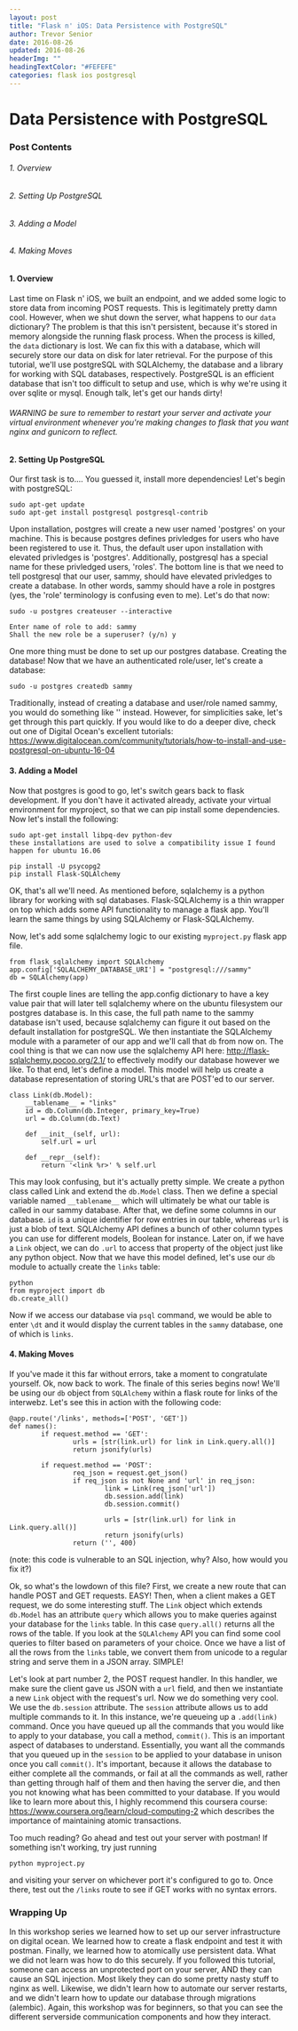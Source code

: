 ```yaml
---
layout: post
title: "Flask n' iOS: Data Persistence with PostgreSQL"
author: Trevor Senior
date: 2016-08-26
updated: 2016-08-26
headerImg: ""
headingTextColor: "#FEFEFE"
categories: flask ios postgresql
---
```



# Data Persistence with PostgreSQL

### Post Contents

###### 1. Overview

###### 2. Setting Up PostgreSQL 

###### 3. Adding a Model

###### 4. Making Moves

#### 1. Overview

Last time on Flask n' iOS, we built an endpoint, and we added some logic to store data from incoming POST requests. This is legitimately pretty damn cool. However, when we shut down the server, what happens to our ```data``` dictionary? The problem is that this isn't persistent, because it's stored in memory alongside the running flask process. When the process is killed, the ```data``` dictionary is lost. We can fix this with a database, which will securely store our data on disk for later retrieval. For the purpose of this tutorial, we'll use postgreSQL with SQLAlchemy, the database and a library for working with SQL databases, respectively. PostgreSQL is an efficient database that isn't too difficult to setup and use, which is why we're using it over sqlite or mysql. Enough talk, let's get our hands dirty!

###### *WARNING* be sure to remember to restart your server and activate your virtual environment whenever you're making changes to flask that you want nginx and gunicorn to reflect.

#### 2. Setting Up PostgreSQL

Our first task is to.... You guessed it, install more dependencies! Let's begin with postgreSQL:

```
sudo apt-get update
sudo apt-get install postgresql postgresql-contrib
```

Upon installation, postgres will create a new user named 'postgres' on your machine. This is because postgres defines privledges for users who have been registered to use it. Thus, the default user upon installation with elevated privledges is 'postgres'. Additionally, postgresql has a special name for these privledged users, 'roles'. The bottom line is that we need to tell postgresql that our user, sammy, should have elevated privledges to create a database. In other words, sammy should have a role in postgres (yes, the 'role' terminology is confusing even to me). Let's do that now:

```
sudo -u postgres createuser --interactive
```

```
Enter name of role to add: sammy
Shall the new role be a superuser? (y/n) y
```

One more thing must be done to set up our postgres database. Creating the database! Now that we have an authenticated role/user, let's create a database:

```
sudo -u postgres createdb sammy
```

Traditionally, instead of creating a database and user/role named sammy, you would do something like '<your project name here>' instead. However, for simplicities sake, let's get through this part quickly. If you would like to do a deeper dive, check out one of Digital Ocean's excellent tutorials: https://www.digitalocean.com/community/tutorials/how-to-install-and-use-postgresql-on-ubuntu-16-04


#### 3. Adding a Model

Now that postgres is good to go, let's switch gears back to flask development. If you don't have it activated already, activate your virtual environment for myproject, so that we can pip install some dependencies. Now let's install the following:

```
sudo apt-get install libpq-dev python-dev
these installations are used to solve a compatibility issue I found happen for ubuntu 16.06
```

```
pip install -U psycopg2
pip install Flask-SQLAlchemy
```

OK, that's all we'll need. As mentioned before, sqlalchemy is a python library for working with sql databases. Flask-SQLAlchemy is a thin wrapper on top which adds some API functionality to manage a flask app. You'll learn the same things by using SQLAlchemy or Flask-SQLAlchemy.

Now, let's add some sqlalchemy logic to our existing ```myproject.py``` flask app file.

```
from flask_sqlalchemy import SQLAlchemy
app.config['SQLALCHEMY_DATABASE_URI'] = "postgresql:///sammy"
db = SQLAlchemy(app)
```
The first couple lines are telling the app.config dictionary to have a key value pair that will later tell sqlalchemy where on the ubuntu filesystem our postgres database is. In this case, the full path name to the sammy database isn't used, because sqlalchemy can figure it out based on the default installation for postgreSQL. We then instantiate the SQLAlchemy module with a parameter of our app and we'll call that ```db``` from now on. The cool thing is that we can now use the sqlalchemy API here: http://flask-sqlalchemy.pocoo.org/2.1/ to effectively modify our database however we like. To that end, let's define a model. This model will help us create a database representation of storing URL's that are POST'ed to our server.

```
class Link(db.Model):
    __tablename__ = "links"
    id = db.Column(db.Integer, primary_key=True)
    url = db.Column(db.Text)

    def __init__(self, url):
        self.url = url

    def __repr__(self):
        return '<link %r>' % self.url
```

This may look confusing, but it's actually pretty simple. We create a python class called Link and extend the ```db.Model``` class. Then we define a special variable named ```__tablename__``` which will ultimately be what our table is called in our sammy database. After that, we define some columns in our database. ```id``` is a unique identifier for row entries in our table, whereas ```url``` is just a blob of text. SQLAlchemy API defines a bunch of other column types you can use for different models, Boolean for instance. Later on, if we have a ```Link``` object, we can do ```.url``` to access that property of the object just like any python object. Now that we have this model defined, let's use our ```db``` module to actually create the ```links``` table:

```
python
from myproject import db
db.create_all()
```

Now if we access our database via ```psql``` command, we would be able to enter ```\dt``` and it would display the current tables in the ```sammy``` database, one of which is ```links```.

#### 4. Making Moves

If you've made it this far without errors, take a moment to congratulate yourself. Ok, now back to work. The finale of this series begins now! We'll be using our ```db``` object from ```SQLAlchemy``` within a flask route for links of the interwebz. Let's see this in action with the following code:

```
@app.route('/links', methods=['POST', 'GET'])
def names():
        if request.method == 'GET':
                urls = [str(link.url) for link in Link.query.all()]
                return jsonify(urls)

        if request.method == 'POST':
                req_json = request.get_json()
                if req_json is not None and 'url' in req_json:
                        link = Link(req_json['url'])
                        db.session.add(link)
                        db.session.commit()

                        urls = [str(link.url) for link in Link.query.all()]
                        return jsonify(urls)
                return ('', 400)
```
(note: this code is vulnerable to an SQL injection, why? Also, how would you fix it?)

Ok, so what's the lowdown of this file? First, we create a new route that can handle POST and GET requests. EASY! Then, when a client makes a GET request, we do some interesting stuff. The ```Link``` object which extends ```db.Model``` has an attribute ```query``` which allows you to make queries against your database for the ```links``` table. In this case ```query.all()``` returns all the rows of the table. If you look at the ```SQLAlchemy``` API you can find some cool queries to filter based on parameters of your choice. Once we have a list of all the rows from the ```links``` table, we convert them from unicode to a regular string and serve them in a JSON array. SIMPLE!

Let's look at part number 2, the POST request handler. In this handler, we make sure the client gave us JSON with a ```url``` field, and then we instantiate a new ```Link``` object with the request's url. Now we do something very cool. We use the ```db.session``` attribute. The ```session``` attribute allows us to add multiple commands to it. In this instance, we're queueing up a ```.add(link)``` command. Once you have queued up all the commands that you would like to apply to your database, you call a method, ```commit()```. This is an important aspect of databases to understand. Essentially, you want all the commands that you queued up in the ```session``` to be applied to your database in unison once you call ```commit()```. It's important, because it allows the database to either complete all the commands, or fail at all the commands as well, rather than getting through half of them and then having the server die, and then you not knowing what has been committed to your database. If you would like to learn more about this, I highly recommend this coursera course: https://www.coursera.org/learn/cloud-computing-2 which describes the importance of maintaining atomic transactions.


Too much reading? Go ahead and test out your server with postman! If something isn't working, try just running

```
python myproject.py
```

and visiting your server on whichever port it's configured to go to. Once there, test out the ```/links``` route to see if GET works with no syntax errors.



### Wrapping Up

In this workshop series we learned how to set up our server infrastructure on digital ocean. We learned how to create a flask endpoint and test it with postman. Finally, we learned how to atomically use persistent data. What we did not learn was how to do this securely. If you followed this tutorial, someone can access an unprotected port on your server, AND they can cause an SQL injection. Most likely they can do some pretty nasty stuff to nginx as well. Likewise, we didn't learn how to automate our server restarts, and we didn't learn how to update our database through migrations (alembic). Again, this workshop was for beginners, so that you can see the different serverside communication components and how they interact.
